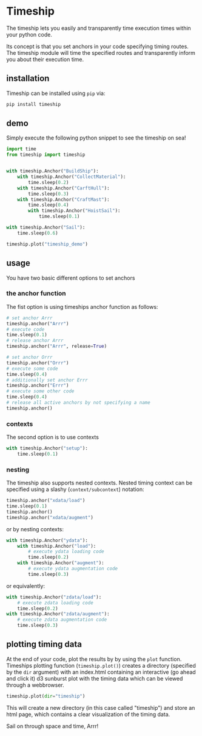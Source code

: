# Timeship

The timeship lets you easily and transparently time execution times within your python code.

Its concept is that you set anchors in your code specifying timing routes. The timeship module will time the specified routes and transparently inform you about their execution time.

## installation
Timeship can be installed using `pip` via:
```bash
pip install timeship
```

## demo
Simply execute the following python snippet to see the timeship on sea!
```python
import time
from timeship import timeship


with timeship.Anchor("BuildShip"):
    with timeship.Anchor("CollectMaterial"):
        time.sleep(0.2)
    with timeship.Anchor("CarftHull"):
        time.sleep(0.3)
    with timeship.Anchor("CraftMast"):
        time.sleep(0.4)
        with timeship.Anchor("HoistSail"):
            time.sleep(0.1)

with timeship.Anchor("Sail"):
    time.sleep(0.6)

timeship.plot("timeship_demo")

```

## usage
You have two basic different options to set anchors

### the anchor function
The fist option is using timeships anchor function as follows:
```python
# set anchor Arrr
timeship.anchor("Arrr")
# execute code
time.sleep(0.1)
# release anchor Arrr
timeship.anchor("Arrr", release=True)

# set anchor Orrr
timeship.anchor("Orrr")
# execute some code
time.sleep(0.4)
# additionally set anchor Errr
timeship.anchor("Errr")
# execute some other code
time.sleep(0.4)
# release all active anchors by not specifying a name
timeship.anchor()
```

### contexts
The second option is to use contexts

```python
with timeship.Anchor("setup"):
    time.sleep(0.1)
```

### nesting
The timeship also supports nested contexts.
Nested timing context can be specified using a slashy (`context/subcontext`) notation:
```python
timeship.anchor("xdata/load")
time.sleep(0.1)
timeship.anchor()
timeship.anchor("xdata/augment")
```

or by nesting contexts:
```python
with timeship.Anchor("ydata"):
    with timeship.Anchor("load"):
        # execute ydata loading code
        time.sleep(0.2)
    with timeship.Anchor("augment"):
        # execute ydata augmentation code
        time.sleep(0.3)
```

or equivalently:
```python
with timeship.Anchor("zdata/load"):
    # execute zdata loading code
    time.sleep(0.2)
with timeship.Anchor("zdata/augment"):
    # execute zdata augmentation code
    time.sleep(0.3)
```

## plotting timing data
At the end of your code, plot the results by by using the `plot` function. Timeships plotting function (`timeship.plot()`) creates a directory (specified by the `dir` argument) with an index.html containing an interactive (go ahead and click it) d3 sunburst plot with the timing data which can be viewed through a webbrowser.

```python
timeship.plot(dir="timeship")
```
This will create a new directory (in this case called "timeship") and store an html page, which contains a clear visualization of the timing data.

Sail on through space and time, Arrr!


